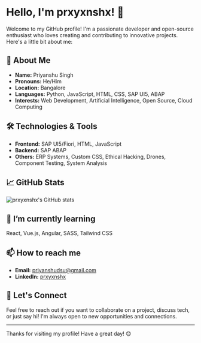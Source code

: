 # Hello, I'm prxyxnshx! 👋

Welcome to my GitHub profile! I'm a passionate developer and open-source enthusiast who loves creating and contributing to innovative projects. Here's a little bit about me:

## 🚀 About Me

- **Name:** Priyanshu Singh
- **Pronouns:** He/Him
- **Location:** Bangalore
- **Languages:** Python, JavaScript, HTML, CSS, SAP UI5, ABAP
- **Interests:** Web Development, Artificial Intelligence, Open Source, Cloud Computing

## 🛠️ Technologies & Tools

- **Frontend:** SAP UI5/Fiori, HTML, JavaScript
- **Backend:** SAP ABAP
- **Others:** ERP Systems, Custom CSS, Ethical Hacking, Drones, Component Testing, System Analysis

## 📈 GitHub Stats

![prxyxnshx's GitHub stats](https://github-readme-stats.vercel.app/api?username=prxyxnshx&show_icons=true&theme=radical)

## 🌱 I’m currently learning

React, Vue.js, Angular, SASS, Tailwind CSS

## 📫 How to reach me

- **Email:** priyanshudsu@gmail.com
- **LinkedIn:** [prxyxnshx](https://www.linkedin.com/in/priyanshu-singh-0496b6216/)

## 🤝 Let's Connect

Feel free to reach out if you want to collaborate on a project, discuss tech, or just say hi! I'm always open to new opportunities and connections.

---

Thanks for visiting my profile! Have a great day! 😊
```` ▋
